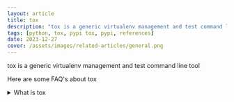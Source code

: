 ```yaml
---
layout: article
title: tox
description: "tox is a generic virtualenv management and test command line tool"
tags: [python, tox, pypi tox, pypi, references]
date: 2023-12-27
cover: /assets/images/related-articles/general.png
---
```


tox is a generic virtualenv management and test command line tool

Here are some FAQ's about tox
<details>
<summary>What is tox</summary>
tox is a generic virtualenv management and test command line tool
</details>

